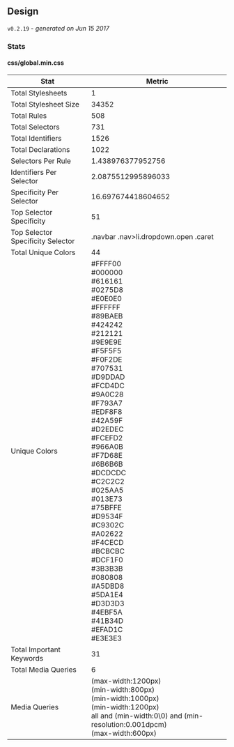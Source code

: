 ## Design
`v0.2.19` - *generated on Jun 15 2017*
### Stats
#### css/global.min.css
|Stat|Metric|
|---|---|
|Total Stylesheets|1|
|Total Stylesheet Size|34352|
|Total Rules|508|
|Total Selectors|731|
|Total Identifiers|1526|
|Total Declarations|1022|
|Selectors Per Rule|1.438976377952756|
|Identifiers Per Selector|2.0875512995896033|
|Specificity Per Selector|16.697674418604652|
|Top Selector Specificity|51|
|Top Selector Specificity Selector|.navbar .nav>li.dropdown.open .caret|
|Total Unique Colors|44|
|Unique Colors|#FFFF00<br/>#000000<br/>#616161<br/>#0275D8<br/>#E0E0E0<br/>#FFFFFF<br/>#89BAEB<br/>#424242<br/>#212121<br/>#9E9E9E<br/>#F5F5F5<br/>#F0F2DE<br/>#707531<br/>#D9DDAD<br/>#FCD4DC<br/>#9A0C28<br/>#F793A7<br/>#EDF8F8<br/>#42A59F<br/>#D2EDEC<br/>#FCEFD2<br/>#966A0B<br/>#F7D68E<br/>#6B6B6B<br/>#DCDCDC<br/>#C2C2C2<br/>#025AA5<br/>#013E73<br/>#75BFFE<br/>#D9534F<br/>#C9302C<br/>#A02622<br/>#F4CECD<br/>#BCBCBC<br/>#DCF1F0<br/>#3B3B3B<br/>#080808<br/>#A5DBD8<br/>#5DA1E4<br/>#D3D3D3<br/>#4EBF5A<br/>#41B34D<br/>#EFAD1C<br/>#E3E3E3|
|Total Important Keywords|31|
|Total Media Queries|6|
|Media Queries|(max-width:1200px)<br/>(min-width:800px)<br/>(min-width:1000px)<br/>(min-width:1200px)<br/>all and (min-width:0\0) and (min-resolution:0.001dpcm)<br/>(max-width:600px)|